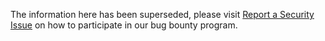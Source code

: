 The information here has been superseded, please visit [Report a Security Issue](https://grafana.com/legal/report-a-security-issue/) on how to participate in our bug bounty program. 
